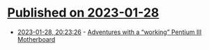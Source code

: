 # [Published on 2023-01-28](index.md)

* [2023-01-28, 20:23:26](https://lobste.rs/s/ip9fvh/adventures_with_working_pentium_iii) - [Adventures with a “working” Pentium III Motherboard](https://linuxjedi.co.uk/2023/01/28/adventures-with-a-working-pentium-iii-motherboard/)
